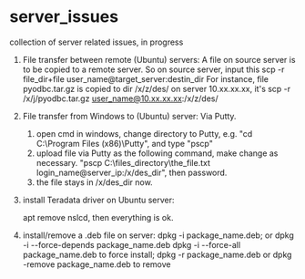 # server_issues
collection of server related issues, in progress

1. File transfer between remote (Ubuntu) servers:
   A file on source server is to be copied to a remote server. So on source server, input this
   scp -r file_dir+file user_name@target_server:destin_dir
   For instance, file pyodbc.tar.gz is copied to dir /x/z/des/ on server 10.xx.xx.xx, it's
   scp -r /x/j/pyodbc.tar.gz user_name@10.xx.xx.xx:/x/z/des/

2. File transfer from Windows to (Ubuntu) server:
   Via Putty.
   1) open cmd in windows, change directory to Putty, e.g. "cd C:\Program Files (x86)\Putty\", and type "pscp"
   2) upload file via Putty as the following command, make change as necessary.
   "pscp C:\files_directory\the_file.txt login_name@server_ip:/x/des_dir", then password.
   3) the file stays in /x/des_dir now.
   
3. install Teradata driver on Ubuntu server:
   
   apt remove nslcd, then everything is ok.

4. install/remove a .deb file on server:
   dpkg -i package_name.deb;
   or
   dpkg -i --force-depends package_name.deb
   dpkg -i --force-all package_name.deb
   to force install;
   dpkg -r package_name.deb
   or 
   dpkg -remove package_name.deb
   to remove
